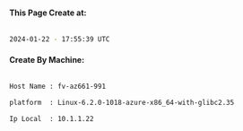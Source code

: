 
   
#### This Page Create at:

```bash

2024-01-22 - 17:55:39 UTC

```

#### Create By Machine:

```bash

Host Name : fv-az661-991

platform  : Linux-6.2.0-1018-azure-x86_64-with-glibc2.35

Ip Local  : 10.1.1.22

```

